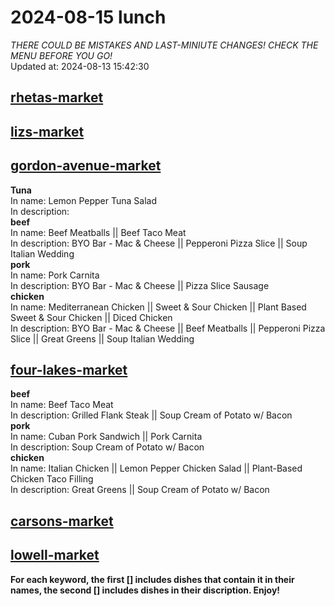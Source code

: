 # 2024-08-15 lunch  
*THERE COULD BE MISTAKES AND LAST-MINIUTE CHANGES! CHECK THE MENU BEFORE YOU GO!*  
Updated at: 2024-08-13 15:42:30  
## [rhetas-market](https://wisc-housingdining.nutrislice.com/menu/rhetas-market/lunch/2024-08-15)  
## [lizs-market](https://wisc-housingdining.nutrislice.com/menu/lizs-market/lunch/2024-08-15)  
## [gordon-avenue-market](https://wisc-housingdining.nutrislice.com/menu/gordon-avenue-market/lunch/2024-08-15)  
**Tuna**  
In name: Lemon Pepper Tuna Salad  
In description:   
**beef**  
In name: Beef Meatballs || Beef Taco Meat  
In description: BYO Bar - Mac & Cheese || Pepperoni Pizza Slice || Soup Italian Wedding  
**pork**  
In name: Pork Carnita  
In description: BYO Bar - Mac & Cheese || Pizza Slice Sausage  
**chicken**  
In name: Mediterranean Chicken || Sweet & Sour Chicken || Plant Based Sweet & Sour Chicken || Diced Chicken  
In description: BYO Bar - Mac & Cheese || Beef Meatballs || Pepperoni Pizza Slice || Great Greens || Soup Italian Wedding  
## [four-lakes-market](https://wisc-housingdining.nutrislice.com/menu/four-lakes-market/lunch/2024-08-15)  
**beef**  
In name: Beef Taco Meat  
In description: Grilled Flank Steak || Soup Cream of Potato w/ Bacon  
**pork**  
In name: Cuban Pork Sandwich || Pork Carnita  
In description: Soup Cream of Potato w/ Bacon  
**chicken**  
In name: Italian Chicken || Lemon Pepper Chicken Salad || Plant-Based Chicken Taco Filling  
In description: Great Greens || Soup Cream of Potato w/ Bacon  
## [carsons-market](https://wisc-housingdining.nutrislice.com/menu/carsons-market/lunch/2024-08-15)  
## [lowell-market](https://wisc-housingdining.nutrislice.com/menu/lowell-market/lunch/2024-08-15)  
  
**For each keyword, the first [] includes dishes that contain it in their names, the second [] includes dishes in their discription. Enjoy!**  
